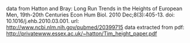 
data from Hatton and Bray: Long Run Trends in the Heights of European Men, 19th-20th Centuries
Econ Hum Biol. 2010 Dec;8(3):405-13. doi: 10.1016/j.ehb.2010.03.001.
url: http://www.ncbi.nlm.nih.gov/pubmed/20399715
data extracted from pdf: http://privatewww.essex.ac.uk/~hatton/Tim_height_paper.pdf

